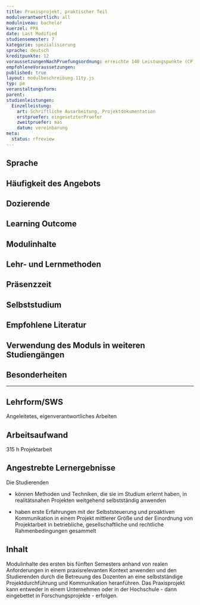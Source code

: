 ```yaml
---
title: Praxisprojekt, praktischer Teil
modulverantwortlich: all
modulniveau: bachelor
kuerzel: PPA
date: Last Modified
studiensemester: 7
kategorie: spezialisierung
sprache: deutsch
kreditpunkte: 12
voraussetzungenNachPruefungsordnung: erreichte 140 Leistungspunkte (CP)
empfohleneVoraussetzungen: 
published: true
layout: modulbeschreibung.11ty.js
typ: pm
veranstaltungsform: 
parent:
studienleistungen:
  Einzelleistung:
    art: Schriftliche Ausarbeitung, Projektdokumentation
    erstpruefer: eingesetzterPruefer
    zweitpruefer: mas
    datum: vereinbarung
meta:
  status: rfreview    
---
```


## Sprache

## Häufigkeit des Angebots

## Dozierende

## Learning Outcome

## Modulinhalte

## Lehr- und Lernmethoden

## Präsenzzeit

## Selbststudium

## Empfohlene Literatur

## Verwendung des Moduls in weiteren Studiengängen

## Besonderheiten

---

## Lehrform/SWS
Angeleitetes, eigenverantwortliches Arbeiten

## Arbeitsaufwand
315 h Projektarbeit

## Angestrebte Lernergebnisse
Die Studierenden 

- können Methoden und Techniken, die sie im Studium erlernt haben, in realitätsnahen Projekten weitgehend selbstständig anwenden

- haben erste Erfahrungen mit der Selbststeuerung und proaktiven Kommunikation in einem Projekt mittlerer Größe und der Einordnung von Projektarbeit in betriebliche, gesellschaftliche und rechtliche Rahmenbedingungen gesammelt

## Inhalt

Modulinhalte des ersten bis fünften Semesters anhand von realen Anforderungen in einem praxisrelevanten Kontext anwenden und den Studierenden durch die Betreuung des Dozenten an eine selbstständige Projektdurchführung und Kommunikation heranführen. Das Praxisprojekt kann entweder in einem Unternehmen oder in der Hochschule - dann eingebettet in Forschungsprojekte - erfolgen.




